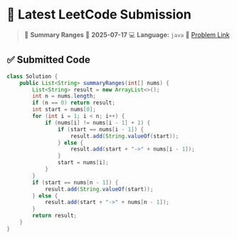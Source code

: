 # 🧠 Latest LeetCode Submission

> 📌 **Summary Ranges**
> 📅 **2025-07-17**
> 💻 **Language:** `java`
> 🔗 [Problem Link](https://leetcode.com/problems/summary-ranges/)

## ✅ Submitted Code

```java
class Solution {
    public List<String> summaryRanges(int[] nums) {
        List<String> result = new ArrayList<>();
        int n = nums.length;
        if (n == 0) return result;
        int start = nums[0];
        for (int i = 1; i < n; i++) {
            if (nums[i] != nums[i - 1] + 1) {
                if (start == nums[i - 1]) {
                    result.add(String.valueOf(start));
                } else {
                    result.add(start + "->" + nums[i - 1]);
                }
                start = nums[i];
            }
        }
        if (start == nums[n - 1]) {
            result.add(String.valueOf(start));
        } else {
            result.add(start + "->" + nums[n - 1]);
        }
        return result;
    }
}

```

<!-- Updated: 2025-07-17 23:38:17.695935 -->
